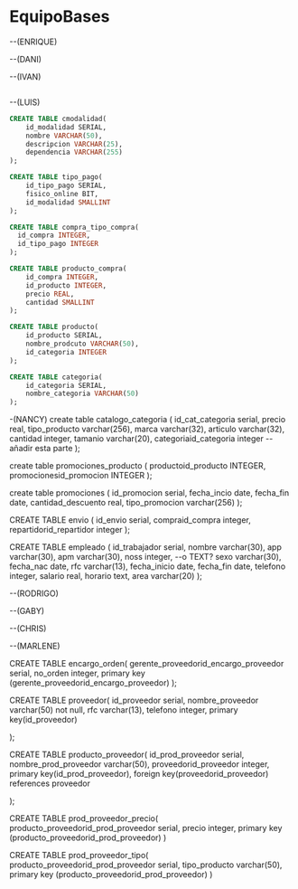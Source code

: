 # EquipoBases

--(ENRIQUE)

--(DANI)

--(IVAN)

```sql


```

--(LUIS)

```sql
CREATE TABLE cmodalidad(
    id_modalidad SERIAL,
    nombre VARCHAR(50),
    descripcion VARCHAR(25),
    dependencia VARCHAR(255)
);

CREATE TABLE tipo_pago(
    id_tipo_pago SERIAL,
    fisico_online BIT,
    id_modalidad SMALLINT
);

CREATE TABLE compra_tipo_compra(
  id_compra INTEGER,
  id_tipo_pago INTEGER
);

CREATE TABLE producto_compra(
    id_compra INTEGER,
    id_producto INTEGER,
    precio REAL,
    cantidad SMALLINT
);

CREATE TABLE producto(
    id_producto SERIAL,
    nombre_prodcuto VARCHAR(50),
    id_categoria INTEGER
);

CREATE TABLE categoria(
    id_categoria SERIAL,
    nombre_categoria VARCHAR(50)
);
```

-(NANCY)
create table catalogo_categoria (
    id_cat_categoria  serial,
	precio real,
	tipo_producto varchar(256),
	marca varchar(32),
	articulo varchar(32),
	cantidad integer,
	tamanio varchar(20),
	categoriaid_categoria integer --añadir esta parte
);

create table promociones_producto (
    productoid_producto INTEGER,
    promocionesid_promocion INTEGER
);

create table promociones (
    id_promocion serial,
    fecha_incio date,
    fecha_fin date,
    cantidad_descuento real,
    tipo_promocion varchar(256)
);

CREATE TABLE envio (
    id_envio serial,
    compraid_compra integer,
    repartidorid_repartidor integer
);

CREATE TABLE empleado (
    id_trabajador serial,
    nombre varchar(30),
    app varchar(30),
    apm varchar(30),
    noss integer,  --o TEXT?
    sexo varchar(30),
    fecha_nac date,
    rfc varchar(13),
    fecha_inicio date,
    fecha_fin date,
    telefono integer,
    salario real,
    horario text,
    area varchar(20)
);

--(RODRIGO)

--(GABY)

--(CHRIS)

--(MARLENE)

CREATE TABLE encargo_orden(
    gerente_proveedorid_encargo_proveedor serial,
    no_orden integer,
    primary key (gerente_proveedorid_encargo_proveedor)
);


CREATE TABLE proveedor(
    id_proveedor serial,
    nombre_proveedor varchar(50) not null,
    rfc varchar(13),
    telefono integer,
    primary key(id_proveedor)

);

CREATE TABLE producto_proveedor(
    id_prod_proveedor serial,
    nombre_prod_proveedor varchar(50),
    proveedorid_proveedor integer,
    primary key(id_prod_proveedor),
    foreign key(proveedorid_proveedor) references proveedor

);


CREATE TABLE prod_proveedor_precio(
    producto_proveedorid_prod_proveedor serial,
    precio integer,
    primary key (producto_proveedorid_prod_proveedor)
)

CREATE TABLE prod_proveedor_tipo(
    producto_proveedorid_prod_proveedor serial,
    tipo_producto varchar(50),
    primary key (producto_proveedorid_prod_proveedor)
)

